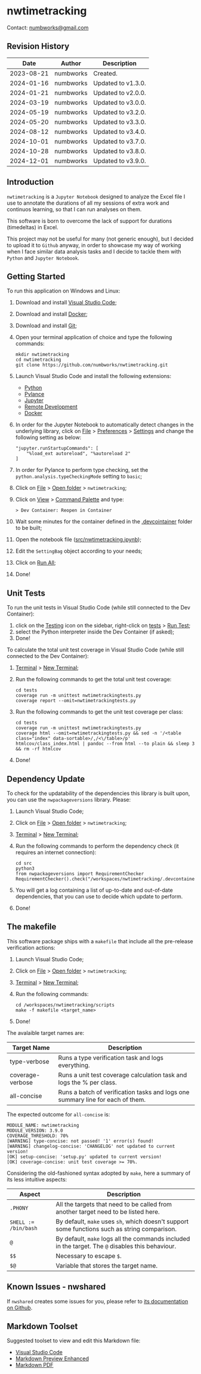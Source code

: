 # nwtimetracking
Contact: numbworks@gmail.com

## Revision History

| Date | Author | Description |
|---|---|---|
| 2023-08-21 | numbworks | Created. |
| 2024-01-16 | numbworks | Updated to v1.3.0. |
| 2024-01-21 | numbworks | Updated to v2.0.0. |
| 2024-03-19 | numbworks | Updated to v3.0.0. |
| 2024-05-19 | numbworks | Updated to v3.2.0. |
| 2024-05-20 | numbworks | Updated to v3.3.0. |
| 2024-08-12 | numbworks | Updated to v3.4.0. |
| 2024-10-01 | numbworks | Updated to v3.7.0. |
| 2024-10-28 | numbworks | Updated to v3.8.0. |
| 2024-12-01 | numbworks | Updated to v3.9.0. |

## Introduction

`nwtimetracking` is a `Jupyter Notebook` designed to analyze the Excel file I use to annotate the durations of all my sessions of extra work and continuos learning, so that I can run analyses on them. 

This software is born to overcome the lack of support for durations (timedeltas) in Excel.

This project may not be useful for many (not generic enough), but I decided to upload it to `Github` anyway, in order to showcase my way of working when I face similar data analysis tasks and I decide to tackle them with `Python` and `Jupyter Notebook`.

## Getting Started

To run this application on Windows and Linux:

1. Download and install [Visual Studio Code](https://code.visualstudio.com/Download);
2. Download and install [Docker](https://www.docker.com/products/docker-desktop/);
3. Download and install [Git](https://git-scm.com/downloads);
4. Open your terminal application of choice and type the following commands:

    ```
    mkdir nwtimetracking
    cd nwtimetracking
    git clone https://github.com/numbworks/nwtimetracking.git
    ```

5. Launch Visual Studio Code and install the following extensions:

    - [Python](https://marketplace.visualstudio.com/items?itemName=ms-python.python)
    - [Pylance](https://marketplace.visualstudio.com/items?itemName=ms-python.vscode-pylance)
    - [Jupyter](https://marketplace.visualstudio.com/items?itemName=ms-toolsai.jupyter)
    - [Remote Development](https://marketplace.visualstudio.com/items?itemName=ms-vscode-remote.vscode-remote-extensionpack)
    - [Docker](https://marketplace.visualstudio.com/items?itemName=ms-azuretools.vscode-docker)

6. In order for the Jupyter Notebook to automatically detect changes in the underlying library, click on <ins>File</ins> > <ins>Preferences</ins> > <ins>Settings</ins> and change the following setting as below:

    ```
    "jupyter.runStartupCommands": [
        "%load_ext autoreload", "%autoreload 2"
    ]
    ```

7. In order for Pylance to perform type checking, set the `python.analysis.typeCheckingMode` setting to `basic`;
8. Click on <ins>File</ins> > <ins>Open folder</ins> > `nwtimetracking`;
9. Click on <ins>View</ins> > <ins>Command Palette</ins> and type:

    ```
    > Dev Container: Reopen in Container
    ```

10. Wait some minutes for the container defined in the <ins>.devcointainer</ins> folder to be built;
11. Open the notebook file (<ins>src/nwtimetracking.ipynb</ins>);
12. Edit the `SettingBag` object according to your needs;
13. Click on <ins>Run All</ins>;
14. Done!

## Unit Tests

To run the unit tests in Visual Studio Code (while still connected to the Dev Container):

1. click on the <ins>Testing</ins> icon on the sidebar, right-click on <ins>tests</ins> > <ins>Run Test</ins>;
2. select the Python interpreter inside the Dev Container (if asked);
3. Done! 

To calculate the total unit test coverage in Visual Studio Code (while still connected to the Dev Container):

1. <ins>Terminal</ins> > <ins>New Terminal</ins>;
2. Run the following commands to get the total unit test coverage:

    ```
    cd tests
    coverage run -m unittest nwtimetrackingtests.py
    coverage report --omit=nwtimetrackingtests.py
    ```

3. Run the following commands to get the unit test coverage per class:

    ```
    cd tests
    coverage run -m unittest nwtimetrackingtests.py
    coverage html --omit=nwtimetrackingtests.py && sed -n '/<table class="index" data-sortable>/,/<\/table>/p' htmlcov/class_index.html | pandoc --from html --to plain && sleep 3 && rm -rf htmlcov
    ```

4. Done!

## Dependency Update

To check for the updatability of the dependencies this library is built upon, you can use the `nwpackageversions` library. Please:

1. Launch Visual Studio Code;
2. Click on <ins>File</ins> > <ins>Open folder</ins> > `nwtimetracking`;
3. <ins>Terminal</ins> > <ins>New Terminal</ins>;
4. Run the following commands to perform the dependency check (it requires an internet connection):

    ```
    cd src
    python3
    from nwpackageversions import RequirementChecker
    RequirementChecker().check("/workspaces/nwtimetracking/.devcontainer/Dockerfile")
    ```

5. You will get a log containing a list of up-to-date and out-of-date dependencies, that you can use to decide which update to perform.
6. Done!

## The makefile

This software package ships with a `makefile` that include all the pre-release verification actions:

1. Launch Visual Studio Code;
2. Click on <ins>File</ins> > <ins>Open folder</ins> > `nwtimetracking`;
3. <ins>Terminal</ins> > <ins>New Terminal</ins>;
4. Run the following commands:

    ```
    cd /workspaces/nwtimetracking/scripts
    make -f makefile <target_name>
    ```
5. Done!

The avalaible target names are:

| Target Name | Description |
|---|---|
| type-verbose | Runs a type verification task and logs everything. |
| coverage-verbose | Runs a unit test coverage calculation task and logs the % per class. |
| all-concise | Runs a batch of verification tasks and logs one summary line for each of them. |

The expected outcome for `all-concise` is:

```
MODULE_NAME: nwtimetracking
MODULE_VERSION: 3.9.0
COVERAGE_THRESHOLD: 70%
[WARNING] type-concise: not passed! '1' error(s) found!
[WARNING] changelog-concise: 'CHANGELOG' not updated to current version!
[OK] setup-concise: 'setup.py' updated to current version!
[OK] coverage-concise: unit test coverage >= 70%.
```

Considering the old-fashioned syntax adopted by `make`, here a summary of its less intuitive aspects:

| Aspect | Description |
|---|---|
| `.PHONY` | All the targets that need to be called from another target need to be listed here. |
| `SHELL := /bin/bash` | By default, `make` uses `sh`, which doesn't support some functions such as string comparison. |
| `@` | By default, `make` logs all the commands included in the target. The `@` disables this behaviour. |
| `$$` | Necessary to escape `$`. |
| `$@` | Variable that stores the target name. |

## Known Issues - nwshared

If `nwshared` creates some issues for you, please refer to [its documentation on Github](https://github.com/numbworks/nwshared/blob/master/docs/docs-nwshared.md).

## Markdown Toolset

Suggested toolset to view and edit this Markdown file:

- [Visual Studio Code](https://code.visualstudio.com/)
- [Markdown Preview Enhanced](https://marketplace.visualstudio.com/items?itemName=shd101wyy.markdown-preview-enhanced)
- [Markdown PDF](https://marketplace.visualstudio.com/items?itemName=yzane.markdown-pdf)